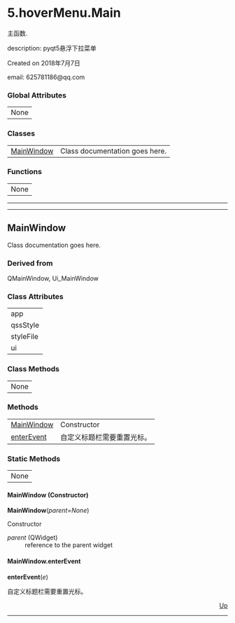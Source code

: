 <!DOCTYPE html>
<html><head>

</head>
<body><a NAME="top" ID="top"></a>
<h1>5.hoverMenu.Main</h1>
<p>
&#20027;&#20989;&#25968;.
</p><p>
description: pyqt5&#24748;&#28014;&#19979;&#25289;&#33756;&#21333;
</p><p>
Created on 2018&#24180;7&#26376;7&#26085;
</p><p>
email: 625781186@qq.com
</p>
<h3>Global Attributes</h3>
<table>
<tr><td>None</td></tr>
</table>
<h3>Classes</h3>
<table>
<tr>
<td><a href="#MainWindow">MainWindow</a></td>
<td>Class documentation goes here.</td>
</tr>
</table>
<h3>Functions</h3>
<table>
<tr><td>None</td></tr>
</table>
<hr /><hr />
<a NAME="MainWindow" ID="MainWindow"></a>
<h2>MainWindow</h2>
<p>
    Class documentation goes here.
</p>
<h3>Derived from</h3>
QMainWindow, Ui_MainWindow
<h3>Class Attributes</h3>
<table>
<tr><td>app</td></tr><tr><td>qssStyle</td></tr><tr><td>styleFile</td></tr><tr><td>ui</td></tr>
</table>
<h3>Class Methods</h3>
<table>
<tr><td>None</td></tr>
</table>
<h3>Methods</h3>
<table>
<tr>
<td><a href="#MainWindow.__init__">MainWindow</a></td>
<td>Constructor</td>
</tr><tr>
<td><a href="#MainWindow.enterEvent">enterEvent</a></td>
<td>&#33258;&#23450;&#20041;&#26631;&#39064;&#26639;&#38656;&#35201;&#37325;&#32622;&#20809;&#26631;&#12290;</td>
</tr>
</table>
<h3>Static Methods</h3>
<table>
<tr><td>None</td></tr>
</table>
<a NAME="MainWindow.__init__" ID="MainWindow.__init__"></a>
<h4>MainWindow (Constructor)</h4>
<b>MainWindow</b>(<i>parent=None</i>)
<p>
        Constructor
</p><dl>
<dt><i>parent</i> (QWidget)</dt>
<dd>
reference to the parent widget
</dd>
</dl><a NAME="MainWindow.enterEvent" ID="MainWindow.enterEvent"></a>
<h4>MainWindow.enterEvent</h4>
<b>enterEvent</b>(<i>e</i>)
<p>
&#33258;&#23450;&#20041;&#26631;&#39064;&#26639;&#38656;&#35201;&#37325;&#32622;&#20809;&#26631;&#12290;
</p>
<div align="right"><a href="#top">Up</a></div>
<hr />
</body></html>